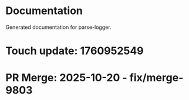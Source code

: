 # Documentation

Generated documentation for parse-logger.

# Touch update: 1760952549

# PR Merge: 2025-10-20 - fix/merge-9803
